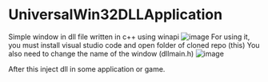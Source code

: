 # UniversalWin32DLLApplication
Simple window in dll file written in c++ using winapi
![image](https://user-images.githubusercontent.com/66429886/176441394-55a10281-c81d-4f5c-8665-c2ce2a369a9d.png)
For using it, you must install visual studio code and open folder of cloned repo (this)
You also need to change the name of the window (dllmain.h)
![image](https://user-images.githubusercontent.com/66429886/176441669-acd788fa-e253-4e13-87aa-1bf67ed5640c.png)

After this inject dll in some application or game.
